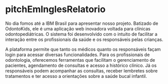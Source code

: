 # pitchEmInglesRelatorio
No dia fomos até a IBM Brasil para apresentar nosso projeto. Batizado de OdontoKids, ele é uma aplicação web inovadora voltada para clínicas odontopediátricas. O sistema foi desenvolvido com o intuito de facilitar a interação entre os profissionais da saúde e os responsáveis pelas crianças.

A plataforma permite que tanto os médicos quanto os responsáveis façam login para acessar diversas funcionalidades. Para os profissionais de odontologia, oferecemos ferramentas que facilitam o gerenciamento de pacientes, agendamento de consultas e acesso a histórico clínico. Já os responsáveis podem acompanhar as consultas, receber lembretes sobre tratamentos e ter acesso a orientações sobre a saúde bucal infantil.
